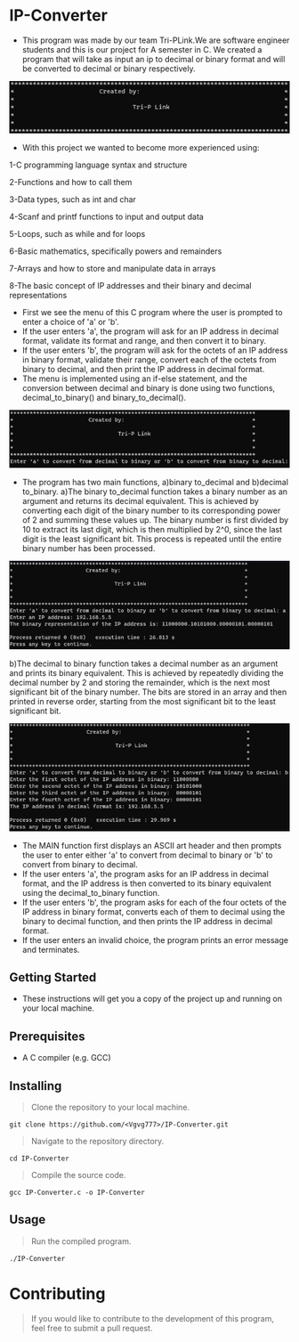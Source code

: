 # IP-Converter
* This program was made by our team Tri-PLink.We are software engineer students and this is our project for A semester in C.
We created a program that will take as input an ip to decimal or binary format and will be converted to decimal or binary
respectively.

![ScreensotA](./img/ScreenshotA.PNG)

* With this project we wanted to become more experienced using:

 1-C programming language syntax and structure

 2-Functions and how to call them

 3-Data types, such as int and char

 4-Scanf and printf functions to input and output data

 5-Loops, such as while and for loops

 6-Basic mathematics, specifically powers and remainders

 7-Arrays and how to store and manipulate data in arrays

 8-The basic concept of IP addresses and their binary and decimal representations

* First we see the menu of this C program where the user is prompted to enter a choice of 'a' or 'b'. 
* If the user enters 'a', the program will ask for an IP address in decimal format, validate its format and range, and then convert it to binary. 
* If the user enters 'b', the program will ask for the octets of an IP address in binary format, validate their range, convert each of the octets from binary to decimal, and then print the IP address in decimal format. 
* The menu is implemented using an if-else statement, and the conversion between decimal and binary is done using two functions, decimal_to_binary() and binary_to_decimal().

![ScreenshotB](./img/ScreenshotB.PNG)

* The program has two main functions, a)binary to_decimal and b)decimal to_binary.
a)The binary to_decimal function takes a binary number as an argument and returns its decimal equivalent. This is achieved by converting each digit of the binary number to its corresponding power of 2 and summing these values up. The binary number is first divided by 10 to extract its last digit, which is then multiplied by 2^0, since the last digit is the least significant bit. This process is repeated until the entire binary number has been processed.

![ScreenshotC](./img/ScreenshotC.PNG)

b)The decimal to binary function takes a decimal number as an argument and prints its binary equivalent. This is achieved by repeatedly dividing the decimal number by 2 and storing the remainder, which is the next most significant bit of the binary number. The bits are stored in an array and then printed in reverse order, starting from the most significant bit to the least significant bit.

![ScreenshotD](./img/ScreenshotD.PNG)

* The MAIN function first displays an ASCII art header and then prompts the user to enter either 'a' to convert from decimal to binary or 'b' to convert from binary to decimal. 
* If the user enters 'a', the program asks for an IP address in decimal format, and the IP address is then converted to its binary equivalent using the decimal_to_binary function. 
* If the user enters 'b', the program asks for each of the four octets of the IP address in binary format, converts each of them to decimal using the binary to decimal function, and then prints the IP address in decimal format. 
* If the user enters an invalid choice, the program prints an error message and terminates.

## Getting Started
* These instructions will get you a copy of the project up and running on your local machine.

## Prerequisites
* A C compiler (e.g. GCC)

## Installing
> Clone the repository to your local machine.

```
git clone https://github.com/<Vgvg777>/IP-Converter.git
```

> Navigate to the repository directory.

```
cd IP-Converter
```

> Compile the source code.

```
gcc IP-Converter.c -o IP-Converter
```

## Usage
> Run the compiled program.

```
./IP-Converter
```

# Contributing
> If you would like to contribute to the development of this program, feel free to submit a pull request.
